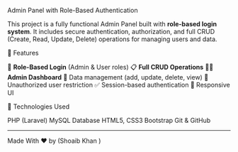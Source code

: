  Admin Panel with Role-Based Authentication

This project is a fully functional Admin Panel built with **role-based login system**. It includes secure authentication, authorization, and full CRUD (Create, Read, Update, Delete) operations for managing users and data.


🚀 Features

 🔐 **Role-Based Login** (Admin & User roles)
 📋 **Full CRUD Operations**
 🧑‍💼 **Admin Dashboard**
 📁 Data management (add, update, delete, view)
 🚫 Unauthorized user restriction
 ✅ Session-based authentication
 🎨 Responsive UI



 📂 Technologies Used

 PHP (Laravel)
 MySQL Database
 HTML5, CSS3
 Bootstrap
 Git & GitHub

---

Made With ❤ by (Shoaib Khan ) 
